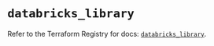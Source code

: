 # `databricks_library`

Refer to the Terraform Registry for docs: [`databricks_library`](https://registry.terraform.io/providers/databricks/databricks/1.36.0/docs/resources/library).
